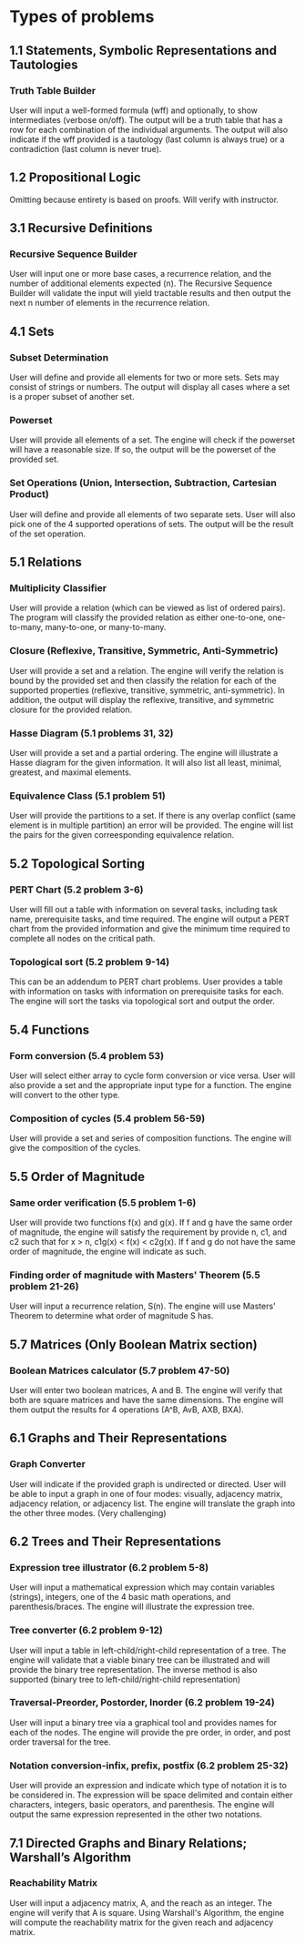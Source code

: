 # Types of problems

## 1.1 Statements, Symbolic Representations and Tautologies
### Truth Table Builder
User will input a well-formed formula (wff) and optionally, to show intermediates (verbose on/off). The output will be a truth table that has a row for each combination of the individual arguments. The output will also indicate if the wff provided is a tautology (last column is always true) or a contradiction (last column is never true).  

## 1.2 Propositional Logic
Omitting because entirety is based on proofs. Will verify with instructor.

## 3.1 Recursive Definitions
### Recursive Sequence Builder
User will input one or more base cases, a recurrence relation, and the number of additional elements expected (n). The Recursive Sequence Builder will validate the input will yield tractable results and then output the next n number of elements in the recurrence relation.

## 4.1 Sets
### Subset Determination
User will define and provide all elements for two or more sets. Sets may consist of strings or numbers. The output will display all cases where a set is a proper subset of another set.

### Powerset
User will provide all elements of a set. The engine will check if the powerset will have a reasonable size. If so, the output will be the powerset of the provided set.

### Set Operations (Union, Intersection, Subtraction, Cartesian Product)
User will define and provide all elements of two separate sets. User will also pick one of the 4 supported operations of sets. The output will be the result of the set operation.

## 5.1 Relations
### Multiplicity Classifier
User will provide a relation (which can be viewed as list of ordered pairs). The program will classify the provided relation as either one-to-one, one-to-many, many-to-one, or many-to-many.

### Closure (Reflexive, Transitive, Symmetric, Anti-Symmetric)
User will provide a set and a relation. The engine will verify the relation is bound by the provided set and then classify the relation for each of the supported properties (reflexive, transitive, symmetric, anti-symmetric). In addition, the output will display the reflexive, transitive, and symmetric closure for the provided relation.

### Hasse Diagram (5.1 problems 31, 32)
User will provide a set and a partial ordering. The engine will illustrate a Hasse diagram for the given information. It will also list all least, minimal, greatest, and maximal elements.

### Equivalence Class (5.1 problem 51)
User will provide the partitions to a set. If there is any overlap conflict (same element is in multiple partition) an error will be provided. The engine will list the pairs for the given correesponding equivalence relation.

## 5.2 Topological Sorting
### PERT Chart (5.2 problem 3-6)
User will fill out a table with information on several tasks, including task name, prerequisite tasks, and time required. The engine will output a PERT chart from the provided information and give the minimum time required to complete all nodes on the critical path.

### Topological sort (5.2 problem 9-14)
This can be an addendum to PERT chart problems. User provides a table with information on tasks with information on prerequisite tasks for each. The engine will sort the tasks via topological sort and output the order.

## 5.4 Functions
### Form conversion (5.4 problem 53)
User will select either array to cycle form conversion or vice versa. User will also provide a set and the appropriate input type for a function. The engine will convert to the other type.

### Composition of cycles (5.4 problem 56-59)
User will provide a set and series of composition functions. The engine will give the composition of the cycles.

## 5.5 Order of Magnitude
### Same order verification (5.5 problem 1-6)
User will provide two functions f(x) and g(x). If f and g have the same order of magnitude, the engine will satisfy the requirement by provide n, c1, and c2 such that for x > n, c1g(x) < f(x) < c2g(x). If f and g do not have the same order of magnitude, the engine will indicate as such.

### Finding order of magnitude with Masters' Theorem (5.5 problem 21-26)
User will input a recurrence relation, S(n). The engine will use Masters' Theorem to determine what order of magnitude S has.

## 5.7 Matrices (Only Boolean Matrix section)
### Boolean Matrices calculator (5.7 problem 47-50)
User will enter two boolean matrices, A and B. The engine will verify that both are square matrices and have the same dimensions. The engine will them output the results for 4 operations (A^B, AvB, AXB, BXA).

## 6.1 Graphs and Their Representations
### Graph Converter
User will indicate if the provided graph is undirected or directed. User will be able to input a graph in one of four modes: visually, adjacency matrix, adjacency relation, or adjacency list. The engine will translate the graph into the other three modes. (Very challenging)

## 6.2 Trees and Their Representations
### Expression tree illustrator (6.2 problem 5-8)
User will input a mathematical expression which may contain variables (strings), integers, one of the 4 basic math operations, and parenthesis/braces. The engine will illustrate the expression tree.

### Tree converter (6.2 problem 9-12)
User will input a table in left-child/right-child representation of a tree. The engine will validate that a viable binary tree can be illustrated and will provide the binary tree representation. The inverse method is also supported (binary tree to left-child/right-child representation)

### Traversal-Preorder, Postorder, Inorder (6.2 problem 19-24)
User will input a binary tree via a graphical tool and provides names for each of the nodes. The engine will provide the pre order, in order, and post order traversal for the tree.

### Notation conversion-infix, prefix, postfix (6.2 problem 25-32)
User will provide an expression and indicate which type of notation it is to be considered in. The expression will be space delimited and contain either characters, integers, basic operators, and parenthesis. The engine will output the same expression represented in the other two notations.

## 7.1 Directed Graphs and Binary Relations; Warshall’s Algorithm
### Reachability Matrix
User will input a adjacency matrix, A, and the reach as an integer. The engine will verify that A is square. Using Warshall's Algorithm, the engine will compute the reachability matrix for the given reach and adjacency matrix.